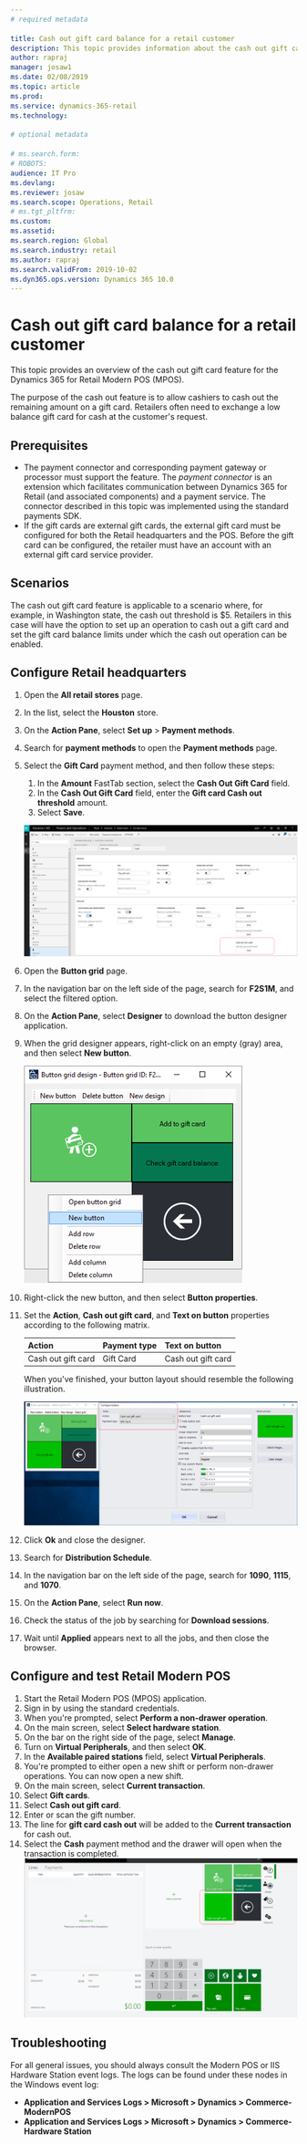 ```yaml
---
# required metadata

title: Cash out gift card balance for a retail customer
description: This topic provides information about the cash out gift card functionality that is available in Microsoft Dynamics 365 for Retail.
author: rapraj
manager: josaw1
ms.date: 02/08/2019
ms.topic: article
ms.prod:
ms.service: dynamics-365-retail
ms.technology: 

# optional metadata

# ms.search.form: 
# ROBOTS: 
audience: IT Pro
ms.devlang: 
ms.reviewer: josaw
ms.search.scope: Operations, Retail
# ms.tgt_pltfrm: 
ms.custom: 
ms.assetid: 
ms.search.region: Global
ms.search.industry: retail
ms.author: rapraj
ms.search.validFrom: 2019-10-02
ms.dyn365.ops.version: Dynamics 365 10.0
---
```


# Cash out gift card balance for a retail customer

This topic provides an overview of the cash out gift card feature for the Dynamics 365 for Retail Modern POS (MPOS). 

The purpose of the cash out feature is to allow cashiers to cash out the remaining amount on a gift card. Retailers often need to exchange a low balance gift card for cash at the customer's request. 

## Prerequisites
- The payment connector and corresponding payment gateway or processor must support the feature. The *payment connector* is an extension which facilitates communication between Dynamics 365 for Retail (and associated components) and a payment service. The connector described in this topic was implemented using the standard payments SDK.
- If the gift cards are external gift cards, the external gift card must be configured for both the Retail headquarters and the POS. Before the gift card can be configured, the retailer must have an account with an external gift card service provider.

## Scenarios
The cash out gift card feature is applicable to a scenario where, for example, in Washington state, the cash out threshold is $5. Retailers in this case will have the option to set up an operation to cash out a gift card and set the gift card balance limits under which the cash out operation can be enabled.

## Configure Retail headquarters

1. Open the **All retail stores** page.
2. In the list, select the **Houston** store.
3. On the **Action Pane**, select **Set up** &gt; **Payment methods**.
4. Search for **payment methods** to open the **Payment methods** page.
5. Select the **Gift Card** payment method, and then follow these steps:

    1. In the **Amount** FastTab section, select the **Cash Out Gift Card** field.
    2. In the **Cash Out Gift Card** field, enter the **Gift card Cash out threshold** amount.
    3. Select **Save**.

    ![Setting the Gift card threshold](./media/GiftCardCashout01.png)

6. Open the **Button grid** page.
7. In the navigation bar on the left side of the page, search for **F2S1M**, and select the filtered option.
8. On the **Action Pane**, select **Designer** to download the button designer application.
9. When the grid designer appears, right-click on an empty (gray) area, and then select **New button**.

    ![New button](./media/07.png)

10. Right-click the new button, and then select **Button properties**.
11. Set the **Action**, **Cash out gift card**, and **Text on button** properties according to the following matrix.

    | Action            | Payment type       | Text on button        |
    |-------------------|--------------------|-----------------------|
    |Cash out gift card |     Gift Card      | Cash out gift card    |

    When you've finished, your button layout should resemble the following illustration.

    ![Completed button layout](./media/GiftCardCashout02.png)

12. Click **Ok** and close the designer.
13. Search for **Distribution Schedule**.
14. In the navigation bar on the left side of the page, search for **1090**, **1115**, and **1070**.
15. On the **Action Pane**, select **Run now**.
16. Check the status of the job by searching for **Download sessions**.
17. Wait until **Applied** appears next to all the jobs, and then close the browser.


## Configure and test Retail Modern POS

1. Start the Retail Modern POS (MPOS) application.
2. Sign in by using the standard credentials.
3. When you're prompted, select **Perform a non-drawer operation**.
4. On the main screen, select **Select hardware station**.
5. On the bar on the right side of the page, select **Manage**.
6. Turn on **Virtual Peripherals**, and then select **OK**.
7. In the **Available paired stations** field, select **Virtual Peripherals**.
8. You're prompted to either open a new shift or perform non-drawer operations. You can now open a new shift.
9. On the main screen, select **Current transaction**.
10. Select **Gift cards**.
11. Select **Cash out gift card**.
12. Enter or scan the gift number.
13. The line for **gift card cash out** will be added to the **Current transaction** for cash out.
14. Select the **Cash** payment method and the drawer will open when the transaction is completed. 
       ![Completed button layout](./media/GiftCardCashout03.png)

## Troubleshooting 

For all general issues, you should always consult the Modern POS or IIS Hardware Station event logs. The logs can be found under these nodes in the Windows event log:
  - **Application and Services Logs > Microsoft > Dynamics > Commerce-ModernPOS**
  - **Application and Services Logs > Microsoft > Dynamics > Commerce-Hardware Station**
